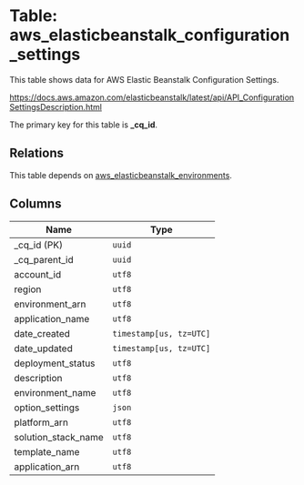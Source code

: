 # Table: aws_elasticbeanstalk_configuration_settings

This table shows data for AWS Elastic Beanstalk Configuration Settings.

https://docs.aws.amazon.com/elasticbeanstalk/latest/api/API_ConfigurationSettingsDescription.html

The primary key for this table is **_cq_id**.

## Relations

This table depends on [aws_elasticbeanstalk_environments](aws_elasticbeanstalk_environments.md).

## Columns

| Name          | Type          |
| ------------- | ------------- |
|_cq_id (PK)|`uuid`|
|_cq_parent_id|`uuid`|
|account_id|`utf8`|
|region|`utf8`|
|environment_arn|`utf8`|
|application_name|`utf8`|
|date_created|`timestamp[us, tz=UTC]`|
|date_updated|`timestamp[us, tz=UTC]`|
|deployment_status|`utf8`|
|description|`utf8`|
|environment_name|`utf8`|
|option_settings|`json`|
|platform_arn|`utf8`|
|solution_stack_name|`utf8`|
|template_name|`utf8`|
|application_arn|`utf8`|